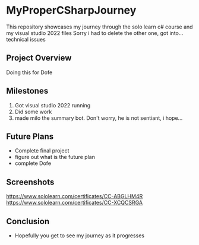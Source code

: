 # MyProperCSharpJourney

This repository showcases my journey through the solo learn c# course and my visual studio 2022 files
Sorry i had to delete the other one, got into... technical issues

## Project Overview

Doing this for Dofe 

## Milestones

1. Got visual studio 2022 running
2. Did some work
3. made milo the summary bot. Don't worry, he is not sentiant, i hope...
## Future Plans

- Complete final project
- figure out what is the future plan
- complete Dofe

## Screenshots
https://www.sololearn.com/certificates/CC-ABGLHM4R
https://www.sololearn.com/certificates/CC-XCQCSRGA


## Conclusion

- Hopefully you get to see my journey as it progresses 
